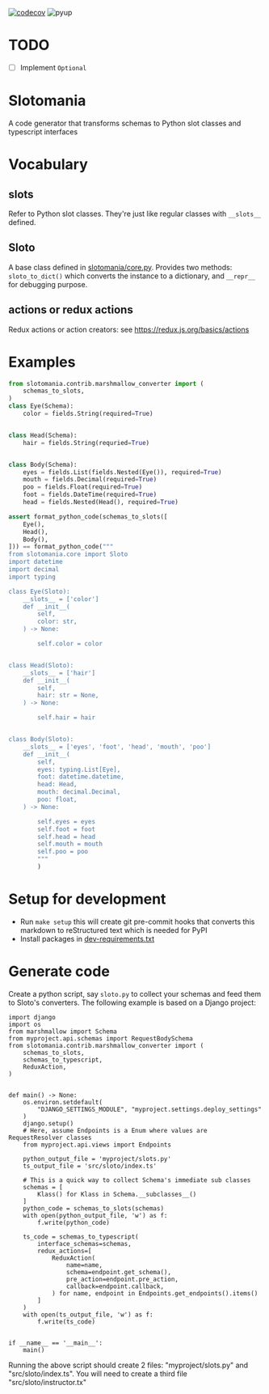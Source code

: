 [![codecov](https://codecov.io/gh/conanfanli/slotomania/branch/master/graph/badge.svg)](https://codecov.io/gh/conanfanli/slotomania)
![pyup](https://pyup.io/repos/github/conanfanli/slotomania/shield.svg)

# TODO
- [ ] Implement `Optional`

# Slotomania
A code generator that transforms schemas to Python slot classes and typescript interfaces

# Vocabulary
## slots
Refer to Python slot classes. They're just like regular classes with `__slots__` defined.

## Sloto
A base class defined in [slotomania/core.py](./slotomania.core.py).
Provides two methods: `sloto_to_dict()` which converts the instance to a dictionary, and `__repr__` for debugging purpose.

## actions or redux actions
Redux actions or action creators: see https://redux.js.org/basics/actions

# Examples

```Python
from slotomania.contrib.marshmallow_converter import (
    schemas_to_slots,
)
class Eye(Schema):
    color = fields.String(required=True)


class Head(Schema):
    hair = fields.String(requried=True)


class Body(Schema):
    eyes = fields.List(fields.Nested(Eye()), required=True)
    mouth = fields.Decimal(required=True)
    poo = fields.Float(required=True)
    foot = fields.DateTime(required=True)
    head = fields.Nested(Head(), required=True)

assert format_python_code(schemas_to_slots([
    Eye(),
    Head(),
    Body(),
])) == format_python_code("""
from slotomania.core import Sloto
import datetime
import decimal
import typing

class Eye(Sloto):
    __slots__ = ['color']
    def __init__(
        self,
        color: str,
    ) -> None:

        self.color = color


class Head(Sloto):
    __slots__ = ['hair']
    def __init__(
        self,
        hair: str = None,
    ) -> None:

        self.hair = hair


class Body(Sloto):
    __slots__ = ['eyes', 'foot', 'head', 'mouth', 'poo']
    def __init__(
        self,
        eyes: typing.List[Eye],
        foot: datetime.datetime,
        head: Head,
        mouth: decimal.Decimal,
        poo: float,
    ) -> None:

        self.eyes = eyes
        self.foot = foot
        self.head = head
        self.mouth = mouth
        self.poo = poo
        """
        )
```

# Setup for development
- Run `make setup` this will create git pre-commit hooks that converts this markdown to reStructured text which is needed for PyPI
- Install packages in [dev-requirements.txt](./dev-requirements.txt)

# Generate code
Create a python script, say `sloto.py` to collect your schemas and feed them to Sloto's converters.
The following example is based on a Django project:
```pyton
import django
import os
from marshmallow import Schema
from myproject.api.schemas import RequestBodySchema
from slotomania.contrib.marshmallow_converter import (
    schemas_to_slots,
    schemas_to_typescript,
    ReduxAction,
)


def main() -> None:
    os.environ.setdefault(
        "DJANGO_SETTINGS_MODULE", "myproject.settings.deploy_settings"
    )
    django.setup()
    # Here, assume Endpoints is a Enum where values are RequestResolver classes
    from myproject.api.views import Endpoints

    python_output_file = 'myproject/slots.py'
    ts_output_file = 'src/sloto/index.ts'

    # This is a quick way to collect Schema's immediate sub classes
    schemas = [
        Klass() for Klass in Schema.__subclasses__()
    ]
    python_code = schemas_to_slots(schemas)
    with open(python_output_file, 'w') as f:
        f.write(python_code)

    ts_code = schemas_to_typescript(
        interface_schemas=schemas,
        redux_actions=[
            ReduxAction(
                name=name,
                schema=endpoint.get_schema(),
                pre_action=endpoint.pre_action,
                callback=endpoint.callback,
            ) for name, endpoint in Endpoints.get_endpoints().items()
        ]
    )
    with open(ts_output_file, 'w') as f:
        f.write(ts_code)


if __name__ == '__main__':
    main()
```
Running the above script should create 2 files: "myproject/slots.py" and "src/sloto/index.ts".
You will need to create a third file "src/sloto/instructor.tx"
